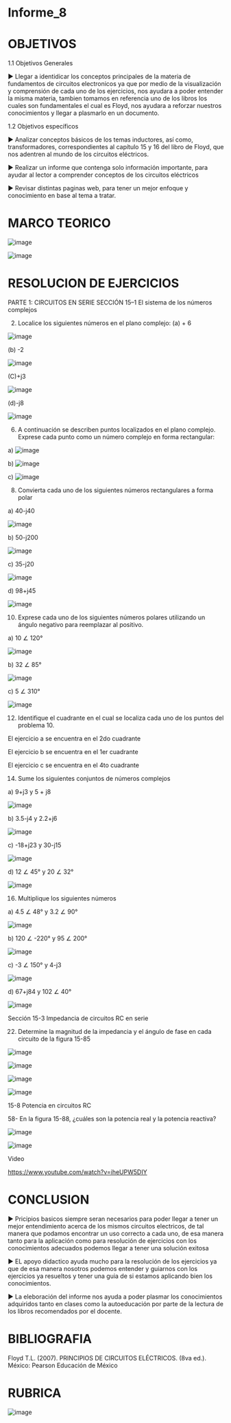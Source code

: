 # Informe_8

# OBJETIVOS 

1.1 Objetivos Generales 

► Llegar a identidicar los conceptos principales de la materia de fundamentos de circuitos electronicos ya que por medio de la visualización y comprensión de cada uno de   los ejercicios, nos ayudara a poder entender la misma materia, tambien tomamos en referencia uno de los libros los cuales son fundamentales el cual es Floyd, nos         ayudara a reforzar nuestros conocimientos y llegar a plasmarlo en un documento. 

1.2 Objetivos específicos

► Analizar conceptos básicos de los temas inductores, así como, transformadores, correspondientes al capítulo 15 y 16 del libro de Floyd, que nos adentren al mundo de     los circuitos eléctricos.

► Realizar un informe que contenga solo información importante, para ayudar al lector a comprender conceptos de los circuitos eléctricos

► Revisar distintas paginas web, para tener un mejor enfoque y conocimiento en base al tema a tratar.

# MARCO TEORICO 

![image](https://user-images.githubusercontent.com/105691698/186742284-7c5dc93e-0449-4de0-89b4-31df255c64ab.png)

![image](https://user-images.githubusercontent.com/105691698/186744248-b3fe8d28-abe1-44e8-8b34-94521a90fbdd.png)


# RESOLUCION DE EJERCICIOS

PARTE 1: CIRCUITOS EN SERIE SECCIÓN 15–1 El sistema de los números complejos

2) Localice los siguientes números en el plano complejo: (a) + 6

![image](https://user-images.githubusercontent.com/105691698/186727555-8f0c4192-037e-4e1d-89c7-b2d6ace85be0.png)


(b) -2 

![image](https://user-images.githubusercontent.com/105691698/186727619-e240d9da-22ef-4524-beca-ef54cecceea9.png)


(C)+j3

![image](https://user-images.githubusercontent.com/105691698/186727712-359f06f0-d13e-4104-bef4-02184710b9d4.png)


(d)-j8

![image](https://user-images.githubusercontent.com/105691698/186727823-8bd49f33-7e4a-4e61-9f24-24524c82567e.png)

6) A continuación se describen puntos localizados en el plano complejo. Exprese cada punto como un número complejo en forma rectangular:

a) ![image](https://user-images.githubusercontent.com/105691698/186727950-ee63fbbf-bc27-47ad-b987-a7cf5c0254c1.png)

b) ![image](https://user-images.githubusercontent.com/105691698/186728016-598793ad-0a5f-4d91-806d-f004b2ac6317.png)

c) ![image](https://user-images.githubusercontent.com/105691698/186728052-ab5fa110-f539-4a75-8dee-42e37167a979.png)

8) Convierta cada uno de los siguientes números rectangulares a forma polar

a) 40-j40 

![image](https://user-images.githubusercontent.com/105691698/186728162-5159f91b-77bc-40a8-8d73-f236eb7566cc.png)


b) 50-j200

![image](https://user-images.githubusercontent.com/105691698/186728249-a2a3f1ea-63f9-469a-bcbf-b3b4e3537649.png)


c) 35-j20

![image](https://user-images.githubusercontent.com/105691698/186728313-5397d6c7-5ccf-4a3f-9b91-fa19466ecc56.png)


d) 98+j45

![image](https://user-images.githubusercontent.com/105691698/186728378-2975dea3-e3f3-444f-be94-f608ba30c5ee.png)

10) Exprese cada uno de los siguientes números polares utilizando un ángulo negativo para reemplazar al positivo.

a) 10 ∠ 120°

![image](https://user-images.githubusercontent.com/105691698/186728701-be76462a-a5b5-45f3-a8e3-1f9bed9a827a.png)


b) 32 ∠ 85°

![image](https://user-images.githubusercontent.com/105691698/186728747-2b92d0ac-dfca-4724-861d-8e89b6bba0e3.png)


c) 5 ∠ 310°

![image](https://user-images.githubusercontent.com/105691698/186728789-07f34bba-d831-495f-a719-9cafe603c39e.png)

12) Identifique el cuadrante en el cual se localiza cada uno de los puntos del problema 10.

El ejercicio a se encuentra en el 2do cuadrante

El ejercicio b se encuentra en el 1er cuadrante

El ejercicio c se encuentra en el 4to cuadrante

14) Sume los siguientes conjuntos de números complejos

a) 9+j3 y 5 + j8

![image](https://user-images.githubusercontent.com/105691698/186738188-ca7c1a9d-ac8f-4dc9-80be-07f841f1ffd8.png)

b) 3.5-j4 y 2.2+j6

![image](https://user-images.githubusercontent.com/105691698/186738722-eb837ed0-ca12-466a-b7b8-d7173168ea32.png)

c) -18+j23 y 30-j15

![image](https://user-images.githubusercontent.com/105691698/186738806-bbf4523c-17b0-4f82-8085-a01810cf0d16.png)


d) 12 ∠ 45° y 20 ∠ 32°

![image](https://user-images.githubusercontent.com/105691698/186738959-a8b8b334-a272-4510-bc96-9cff636cfce2.png)


16) Multiplique los siguientes números

a) 4.5 ∠ 48° y 3.2 ∠ 90°

![image](https://user-images.githubusercontent.com/105691698/186739376-fb523e7c-5a7b-4261-b991-164ac96990bb.png)

b) 120 ∠ -220° y 95 ∠ 200°

![image](https://user-images.githubusercontent.com/105691698/186739431-bf931cf8-2d5a-4164-93bd-4f85156265a3.png)

c) -3 ∠ 150° y 4-j3 

![image](https://user-images.githubusercontent.com/105691698/186739482-ec8bcc69-2a2e-49e8-a125-a2e7246f3c1d.png)

d) 67+j84 y 102 ∠ 40°

![image](https://user-images.githubusercontent.com/105691698/186740107-e09241c0-36c9-4294-94a1-29c34abdadd2.png)

Sección 15-3 Impedancia de circuitos RC en serie 

22) Determine la magnitud de la impedancia y el ángulo de fase en cada circuito de la figura 15-85

![image](https://user-images.githubusercontent.com/105691698/186740275-011eab56-b1af-4c9f-8fe4-e2bdd72199f3.png)

![image](https://user-images.githubusercontent.com/105691698/186740380-9e0c46cc-73a2-4d8e-b92e-081b32bc3ded.png)

![image](https://user-images.githubusercontent.com/105691698/186740302-ecdf30df-ea4f-4d76-8eff-c4df9d2fecdf.png)

![image](https://user-images.githubusercontent.com/105691698/186740532-59949332-af37-4487-b770-9d02d671e3d8.png)

15-8 Potencia en circuitos RC

58- En la figura 15-88, ¿cuáles son la potencia real y la potencia reactiva?

![image](https://user-images.githubusercontent.com/105691698/186740673-15b1e57f-b5ed-4456-b31e-90a848f8f031.png)

![image](https://user-images.githubusercontent.com/105691698/186740695-4954fbb8-f8bd-40bc-8aa9-92ab3b109b96.png)


Video

https://www.youtube.com/watch?v=iheUPW5DIY

# CONCLUSION

► Pricipios basicos siempre seran necesarios para poder llegar a tener un mejor entendimiento acerca de los mismos circuitos electricos, de tal manera que podamos       encontrar un uso correcto a cada uno, de esa manera tanto para la aplicación como para resolución de ejercicios con los conocimientos adecuados podemos llegar a       tener una solución exitosa

► EL apoyo didactico ayuda mucho para la resolución de los ejercicios ya que de esa manera nosotros podemos entender y guiarnos con los ejercicios ya resueltos y tener   una guia de si estamos aplicando bien los conocimientos.

► La eleboración del informe nos ayuda a poder plasmar los conocimientos adquiridos tanto en clases como la autoeducación por parte de la lectura de los libros           recomendados por el docente.

# BIBLIOGRAFIA

Floyd T.L. (2007). PRINCIPIOS DE CIRCUITOS ELÉCTRICOS. (8va ed.). México: Pearson Educación de México

# RUBRICA 

![image](https://user-images.githubusercontent.com/105691698/186690860-d325bed9-da92-4548-889c-7d69440de33e.png)
